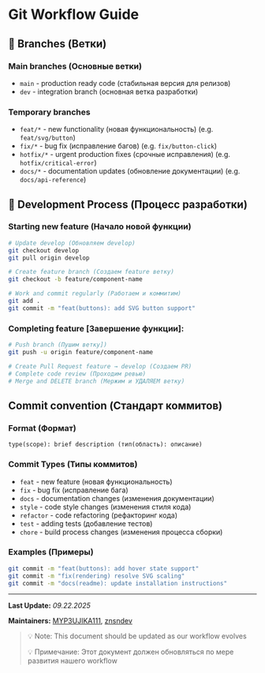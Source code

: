 # Git Workflow Guide

## 🌿 Branches (Ветки)

### Main branches (Основные ветки)

- `main` - production ready code (стабильная версия для релизов)
- `dev` - integration branch (основная ветка разработки)

### Temporary branches

- `feat/*` - new functionality (новая функциональность) (e.g. `feat/svg/button`)
- `fix/*` - bug fix (исправление багов) (e.g. `fix/button-click`)
- `hotfix/*` - urgent production fixes (срочные исправления) (e.g. `hotfix/critical-error`)
- `docs/*` - documentation updates (обновление документации) (e.g. `docs/api-reference`)

## 🚀 Development Process (Процесс разработки)

### Starting new feature (Начало новой функции)

```bash
# Update develop (Обновляем develop)
git checkout develop
git pull origin develop

# Create feature branch (Создаем feature ветку)
git checkout -b feature/component-name

# Work and commit regularly (Работаем и коммитим)
git add .
git commit -m "feat(buttons): add SVG button support"
```

### Completing feature [Завершение функции]:

```bash
# Push branch (Пушим ветку])
git push -u origin feature/component-name

# Create Pull Request feature → develop (Создаем PR)
# Complete code review (Проходим ревью)
# Merge and DELETE branch (Мержим и УДАЛЯЕМ ветку)
```

## Commit convention (Стандарт коммитов)

### Format (Формат)

    type(scope): brief description (тип(область): описание)

### Commit Types (Типы коммитов)
    
- `feat` - new feature (новая функциональность)
- `fix` - bug fix (исправление бага)
- `docs` - documentation changes (изменения документации)
- `style` - code style changes (изменения стиля кода)
- `refactor` - code refactoring (рефакторинг кода)
- `test` - adding tests (добавление тестов)
- `chore` - build process changes (изменения процесса сборки)

### Examples (Примеры)

```bash
git commit -m "feat(buttons): add hover state support"
git commit -m "fix(rendering) resolve SVG scaling"
git commit -m "docs(readme): update installation instructions"
```

--------------------------------

**Last Update:** _09.22.2025_

**Maintainers:** [MYP3UJIKA111](https://github.com/MYP3UJIKA111), [znsndev](https://github.com/znsndev)

> 💡 Note: This document should be updated as our workflow evolves
> 
>💡 Примечание: Этот документ должен обновляться по мере развития нашего workflow